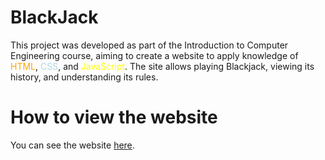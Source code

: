 # BlackJack 

This project was developed as part of the Introduction to Computer Engineering course, aiming to create a website to apply knowledge of <span style="color: orange;">HTML</span>, <span style="color: lightblue;">CSS</span>, and <span style="color: yellow;">JavaScript</span>. The site allows playing Blackjack, viewing its history, and understanding its rules.

# **How to view the website**

You can see the website [here](https://orlandomarinheiro.github.io/BlackJack/).
